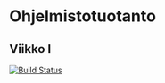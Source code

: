 # Ohjelmistotuotanto
## Viikko I

[![Build Status](https://travis-ci.org/sofivanhanen/ohtu-viikko1.svg?branch=master)](https://travis-ci.org/sofivanhanen/ohtu-viikko1)
